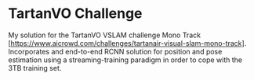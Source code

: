 # TartanVO Challenge
My solution for the TartanVO VSLAM challenge Mono Track [https://www.aicrowd.com/challenges/tartanair-visual-slam-mono-track]. Incorporates and end-to-end RCNN solution for position and pose estimation using a streaming-training paradigm in order to cope with the 3TB training set.
